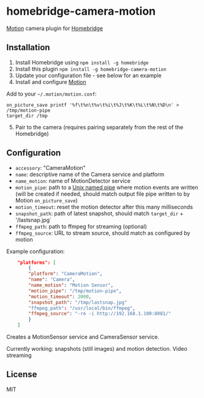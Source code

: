 # homebridge-camera-motion

[Motion](https://motion-project.github.io) camera plugin for [Homebridge](https://github.com/nfarina/homebridge)

## Installation
1.	Install Homebridge using `npm install -g homebridge`
2.	Install this plugin `npm install -g homebridge-camera-motion`
3.	Update your configuration file - see below for an example
4.	Install and configure [Motion](https://motion-project.github.io)

Add to your `~/.motion/motion.conf`:

```
on_picture_save printf '%f\t%n\t%v\t%i\t%J\t%K\t%L\t%N\t%D\n' > /tmp/motion-pipe
target_dir /tmp
```

5.	Pair to the camera (requires pairing separately from the rest of the Homebridge)

## Configuration
* `accessory`: "CameraMotion"
* `name`: descriptive name of the Camera service and platform
* `name_motion`: name of MotionDetector service
* `motion_pipe`: path to a [Unix named pipe](https://en.wikipedia.org/wiki/Named_pipe) where motion events are written (will be created if needed, should match output file pipe written to by Motion `on_picture_save`)
* `motion_timeout`: reset the motion detector after this many milliseconds
* `snapshot_path`: path of latest snapshot, should match `target_dir` + '/lastsnap.jpg`
* `ffmpeg_path`: path to ffmpeg for streaming (optional)
* `ffmpeg_source`: URL to stream source, should match as configured by motion

Example configuration:

```json
    "platforms": [
        {
        "platform": "CameraMotion",
        "name": "Camera",
		"name_motion": "Motion Sensor",
		"motion_pipe": "/tmp/motion-pipe",
		"motion_timeout": 2000,
		"snapshot_path": "/tmp/lastsnap.jpg"
        "ffmpeg_path": "/usr/local/bin/ffmpeg",
        "ffmpeg_source": "-re -i http://192.168.1.100:8081/"
        }
    ]
```

Creates a MotionSensor service and CameraSensor service.

Currently working: snapshots (still images) and motion detection.
Video streaming

## License

MIT

